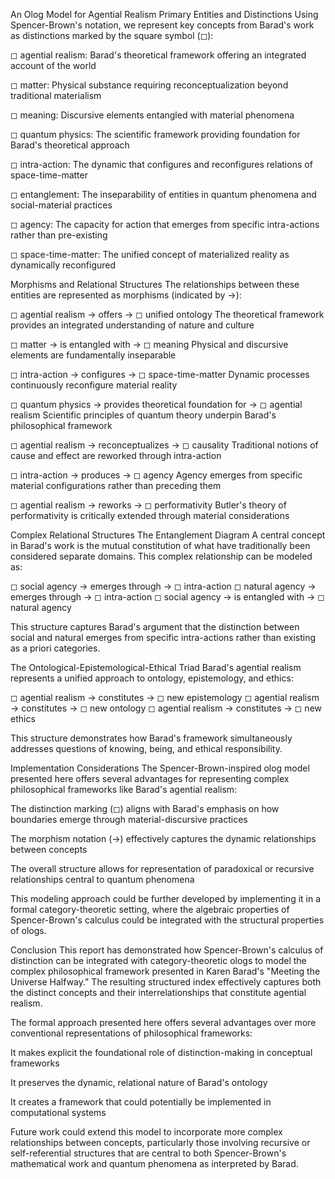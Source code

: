 An Olog Model for Agential Realism
Primary Entities and Distinctions
Using Spencer-Brown's notation, we represent key concepts from Barad's work as distinctions marked by the square symbol (◻):

◻ agential realism: Barad's theoretical framework offering an integrated account of the world

◻ matter: Physical substance requiring reconceptualization beyond traditional materialism

◻ meaning: Discursive elements entangled with material phenomena

◻ quantum physics: The scientific framework providing foundation for Barad's theoretical approach

◻ intra-action: The dynamic that configures and reconfigures relations of space-time-matter

◻ entanglement: The inseparability of entities in quantum phenomena and social-material practices

◻ agency: The capacity for action that emerges from specific intra-actions rather than pre-existing

◻ space-time-matter: The unified concept of materialized reality as dynamically reconfigured

Morphisms and Relational Structures
The relationships between these entities are represented as morphisms (indicated by →):

◻ agential realism → offers → ◻ unified ontology
The theoretical framework provides an integrated understanding of nature and culture

◻ matter → is entangled with → ◻ meaning
Physical and discursive elements are fundamentally inseparable

◻ intra-action → configures → ◻ space-time-matter
Dynamic processes continuously reconfigure material reality

◻ quantum physics → provides theoretical foundation for → ◻ agential realism
Scientific principles of quantum theory underpin Barad's philosophical framework

◻ agential realism → reconceptualizes → ◻ causality
Traditional notions of cause and effect are reworked through intra-action

◻ intra-action → produces → ◻ agency
Agency emerges from specific material configurations rather than preceding them

◻ agential realism → reworks → ◻ performativity
Butler's theory of performativity is critically extended through material considerations

Complex Relational Structures
The Entanglement Diagram
A central concept in Barad's work is the mutual constitution of what have traditionally been considered separate domains. This complex relationship can be modeled as:

◻ social agency → emerges through → ◻ intra-action
◻ natural agency → emerges through → ◻ intra-action
◻ social agency → is entangled with → ◻ natural agency

This structure captures Barad's argument that the distinction between social and natural emerges from specific intra-actions rather than existing as a priori categories.

The Ontological-Epistemological-Ethical Triad
Barad's agential realism represents a unified approach to ontology, epistemology, and ethics:

◻ agential realism → constitutes → ◻ new epistemology
◻ agential realism → constitutes → ◻ new ontology
◻ agential realism → constitutes → ◻ new ethics

This structure demonstrates how Barad's framework simultaneously addresses questions of knowing, being, and ethical responsibility.

Implementation Considerations
The Spencer-Brown-inspired olog model presented here offers several advantages for representing complex philosophical frameworks like Barad's agential realism:

The distinction marking (◻) aligns with Barad's emphasis on how boundaries emerge through material-discursive practices

The morphism notation (→) effectively captures the dynamic relationships between concepts

The overall structure allows for representation of paradoxical or recursive relationships central to quantum phenomena

This modeling approach could be further developed by implementing it in a formal category-theoretic setting, where the algebraic properties of Spencer-Brown's calculus could be integrated with the structural properties of ologs.

Conclusion
This report has demonstrated how Spencer-Brown's calculus of distinction can be integrated with category-theoretic ologs to model the complex philosophical framework presented in Karen Barad's "Meeting the Universe Halfway." The resulting structured index effectively captures both the distinct concepts and their interrelationships that constitute agential realism.

The formal approach presented here offers several advantages over more conventional representations of philosophical frameworks:

It makes explicit the foundational role of distinction-making in conceptual frameworks

It preserves the dynamic, relational nature of Barad's ontology

It creates a framework that could potentially be implemented in computational systems

Future work could extend this model to incorporate more complex relationships between concepts, particularly those involving recursive or self-referential structures that are central to both Spencer-Brown's mathematical work and quantum phenomena as interpreted by Barad.
